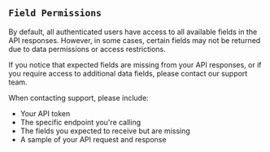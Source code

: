 ## `Field Permissions`

By default, all authenticated users have access to all available fields in the API responses. However, in some cases, certain fields may not be returned due to data permissions or access restrictions.

If you notice that expected fields are missing from your API responses, or if you require access to additional data fields, please contact our support team.

When contacting support, please include:

- Your API token
- The specific endpoint you're calling
- The fields you expected to receive but are missing
- A sample of your API request and response

